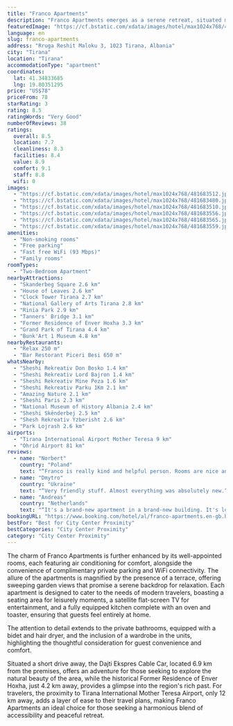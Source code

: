 ```yaml
---
title: "Franco Apartments"
description: "Franco Apartments emerges as a serene retreat, situated merely 3."
featuredImage: "https://cf.bstatic.com/xdata/images/hotel/max1024x768/481683512.jpg?k=fa6847594ce5c004825201a1cbbc2d6b589de7dabf7dabc0f2ea5e47aed07afd&o=&hp=1"
language: en
slug: franco-apartments
address: "Rruga Reshit Maloku 3, 1023 Tirana, Albania"
city: "Tirana"
location: "Tirana"
accommodationType: "apartment"
coordinates:
  lat: 41.34833685
  lng: 19.80351295
price: "US$78"
priceFrom: 78
starRating: 3
rating: 8.5
ratingWords: "Very Good"
numberOfReviews: 38
ratings:
  overall: 8.5
  location: 7.7
  cleanliness: 8.3
  facilities: 8.4
  value: 8.9
  comfort: 9.1
  staff: 8.8
  wifi: 0
images:
  - "https://cf.bstatic.com/xdata/images/hotel/max1024x768/481683512.jpg?k=fa6847594ce5c004825201a1cbbc2d6b589de7dabf7dabc0f2ea5e47aed07afd&o=&hp=1"
  - "https://cf.bstatic.com/xdata/images/hotel/max1024x768/481683480.jpg?k=b7b6a977c2875f48766517234dc3780a7ff9b42c426802df8465881832a9d84b&o=&hp=1"
  - "https://cf.bstatic.com/xdata/images/hotel/max1024x768/481683510.jpg?k=042ab5ed832a6b41bd49893a03732fc584ecbe7b3d83cd7dc3bdf4d4e2947a7f&o=&hp=1"
  - "https://cf.bstatic.com/xdata/images/hotel/max1024x768/481683556.jpg?k=a2a82b3a0c727e39da6073eb28f3dae2777f75c675ec778d9a52bd9e8559b6b4&o=&hp=1"
  - "https://cf.bstatic.com/xdata/images/hotel/max1024x768/481683565.jpg?k=8660c9f4550b08ee9303f32e31947218a959fd4446b505d822b8fabd70455a53&o=&hp=1"
  - "https://cf.bstatic.com/xdata/images/hotel/max1024x768/481683559.jpg?k=3bf343892dd7171d6087872003e7b90a5e10c1ef7c207526fac8bf0e08a74c4c&o=&hp=1"
amenities:
  - "Non-smoking rooms"
  - "Free parking"
  - "Fast free WiFi (93 Mbps)"
  - "Family rooms"
roomTypes:
  - "Two-Bedroom Apartment"
nearbyAttractions:
  - "Skanderbeg Square 2.6 km"
  - "House of Leaves 2.6 km"
  - "Clock Tower Tirana 2.7 km"
  - "National Gallery of Arts Tirana 2.8 km"
  - "Rinia Park 2.9 km"
  - "Tanners' Bridge 3.1 km"
  - "Former Residence of Enver Hoxha 3.3 km"
  - "Grand Park of Tirana 4.4 km"
  - "Bunk'Art 1 Museum 4.8 km"
nearbyRestaurants:
  - "Relax 250 m"
  - "Bar Restorant Piceri Besi 650 m"
whatsNearby:
  - "Sheshi Rekreativ Don Bosko 1.4 km"
  - "Sheshi Rekreativ Lord Bajron 1.4 km"
  - "Sheshi Rekreativ Mine Peza 1.6 km"
  - "Sheshi Rekreativ Parku 1Km 2.1 km"
  - "Amazing Nature 2.1 km"
  - "Sheshi Paris 2.3 km"
  - "National Museum of History Albania 2.4 km"
  - "Sheshi Skënderbej 2.5 km"
  - "Shesh Rekreativ Yzberisht 2.6 km"
  - "Park Lojrash 2.6 km"
airports:
  - "Tirana International Airport Mother Teresa 9 km"
  - "Ohrid Airport 81 km"
reviews:
  - name: "Norbert"
    country: "Poland"
    text: "“Franco is really kind and helpful person. Rooms are nice and clean.”"
  - name: "Dmytro"
    country: "Ukraine"
    text: "“Very friendly stuff. Almost everything was absolutely new.”"
  - name: "Andreas"
    country: "Netherlands"
    text: "“It's a brand-new apartment in a brand-new building. It's located in a safe and quiet neighborhood. Franco is a great guy, very attentive and easy going.”"
bookingURL: "https://www.booking.com/hotel/al/franco-apartments.en-gb.html?aid=8035640"
bestFor: "Best for City Center Proximity"
bestCategories: "City Center Proximity"
category: "City Center Proximity"
---
```


The charm of Franco Apartments is further enhanced by its well-appointed rooms, each featuring air conditioning for comfort, alongside the convenience of complimentary private parking and WiFi connectivity. The allure of the apartments is magnified by the presence of a terrace, offering sweeping garden views that promise a serene backdrop for relaxation. Each apartment is designed to cater to the needs of modern travelers, boasting a seating area for leisurely moments, a satellite flat-screen TV for entertainment, and a fully equipped kitchen complete with an oven and toaster, ensuring that guests feel entirely at home.

The attention to detail extends to the private bathrooms, equipped with a bidet and hair dryer, and the inclusion of a wardrobe in the units, highlighting the thoughtful consideration for guest convenience and comfort.

Situated a short drive away, the Dajti Ekspres Cable Car, located 6.9 km from the premises, offers an adventure for those seeking to explore the natural beauty of the area, while the historical Former Residence of Enver Hoxha, just 4.2 km away, provides a glimpse into the region's rich past. For travelers, the proximity to Tirana International Mother Teresa Airport, only 12 km away, adds a layer of ease to their travel plans, making Franco Apartments an ideal choice for those seeking a harmonious blend of accessibility and peaceful retreat.
